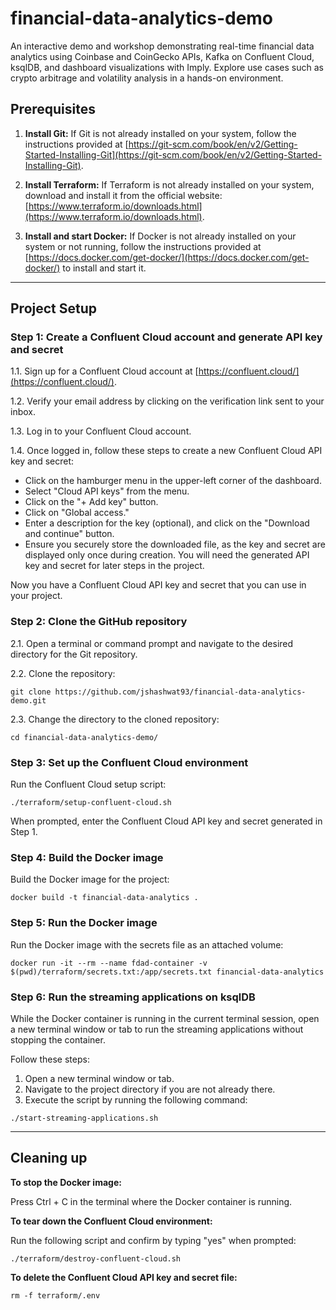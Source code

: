 # financial-data-analytics-demo
An interactive demo and workshop demonstrating real-time financial data analytics using Coinbase and CoinGecko APIs, Kafka on Confluent Cloud, ksqlDB, and dashboard visualizations with Imply. Explore use cases such as crypto arbitrage and volatility analysis in a hands-on environment.

## Prerequisites

1. **Install Git:** If Git is not already installed on your system, follow the instructions provided at [https://git-scm.com/book/en/v2/Getting-Started-Installing-Git](https://git-scm.com/book/en/v2/Getting-Started-Installing-Git).

2. **Install Terraform:** If Terraform is not already installed on your system, download and install it from the official website: [https://www.terraform.io/downloads.html](https://www.terraform.io/downloads.html).

3. **Install and start Docker:** If Docker is not already installed on your system or not running, follow the instructions provided at [https://docs.docker.com/get-docker/](https://docs.docker.com/get-docker/) to install and start it.

---

## Project Setup

### Step 1: Create a Confluent Cloud account and generate API key and secret

1.1. Sign up for a Confluent Cloud account at [https://confluent.cloud/](https://confluent.cloud/).

1.2. Verify your email address by clicking on the verification link sent to your inbox.

1.3. Log in to your Confluent Cloud account.

1.4. Once logged in, follow these steps to create a new Confluent Cloud API key and secret:

- Click on the hamburger menu in the upper-left corner of the dashboard.
- Select "Cloud API keys" from the menu.
- Click on the "+ Add key" button.
- Click on "Global access."
- Enter a description for the key (optional), and click on the "Download and continue" button.
- Ensure you securely store the downloaded file, as the key and secret are displayed only once during creation. You will need the generated API key and secret for later steps in the project.

Now you have a Confluent Cloud API key and secret that you can use in your project.

### Step 2: Clone the GitHub repository

2.1. Open a terminal or command prompt and navigate to the desired directory for the Git repository.

2.2. Clone the repository:

```git clone https://github.com/jshashwat93/financial-data-analytics-demo.git```

2.3. Change the directory to the cloned repository:

```cd financial-data-analytics-demo/```

### Step 3: Set up the Confluent Cloud environment

Run the Confluent Cloud setup script:

```./terraform/setup-confluent-cloud.sh```


When prompted, enter the Confluent Cloud API key and secret generated in Step 1.

### Step 4: Build the Docker image

Build the Docker image for the project:

```docker build -t financial-data-analytics .```


### Step 5: Run the Docker image

Run the Docker image with the secrets file as an attached volume:

```
docker run -it --rm --name fdad-container -v $(pwd)/terraform/secrets.txt:/app/secrets.txt financial-data-analytics
```

### Step 6: Run the streaming applications on ksqlDB

While the Docker container is running in the current terminal session, open a new terminal window or tab to run the streaming applications without stopping the container.

Follow these steps:

1. Open a new terminal window or tab.
2. Navigate to the project directory if you are not already there.
3. Execute the script by running the following command:

```./start-streaming-applications.sh```


---

## Cleaning up

**To stop the Docker image:**

Press Ctrl + C in the terminal where the Docker container is running.

**To tear down the Confluent Cloud environment:**

Run the following script and confirm by typing "yes" when prompted:

```./terraform/destroy-confluent-cloud.sh```


**To delete the Confluent Cloud API key and secret file:**

```rm -f terraform/.env```